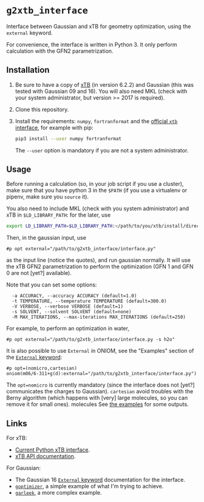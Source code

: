 # `g2xtb_interface`

Interface between Gaussian and xTB for geometry optimization, using the `external` keyword.

For convenience, the interface is written in Python 3.
It only perform calculation with the GFN2 parametrization.

## Installation

1. Be sure to have a copy of [xTB](https://github.com/grimme-lab/xtb/) (in version 6.2.2) and Gaussian (this was tested with Gaussian 09 and 16). You will also need MKL (check with your system administrator, but version >= 2017 is required).
1. Clone this repository.
2. Install the requirements: `numpy`, `fortranformat` and the [official `xtb` interface](https://github.com/grimme-lab/xtb/tree/master/python), for example with pip: 

   ```bash
   pip3 install --user numpy fortranformat
   ```
   
   The `--user` option is mandatory if you are not a system administrator.

## Usage

Before running a calculation (so, in your job script if you use a cluster), make sure that you have python 3 in the `$PATH` (if you use a virtualenv or pipenv, make sure you `source` it).

You also need to include MKL (check with you system administrator) and xTB in `$LD_LIBRARY_PATH`: for the later, use

```bash
export LD_LIBRARY_PATH=$LD_LIBRARY_PATH:</path/to/you/xtb/install/directory>/lib64/
```

Then, in the gaussian input, use

```text
#p opt external="/path/to/g2xtb_interface/interface.py"
```

as the input line (notice the quotes), and run gaussian normally.
It will use the xTB GFN2 parametrization to perform the optimization (GFN 1 and GFN 0 are not [yet?] available).

Note that you can set some options:

```text
  -a ACCURACY, --accuracy ACCURACY (default=1.0)
  -t TEMPERATURE, --temperature TEMPERATURE (default=300.0)
  -V VERBOSE, --verbose VERBOSE (default=1)
  -s SOLVENT, --solvent SOLVENT (default=none)
  -M MAX_ITERATIONS, --max-iterations MAX_ITERATIONS (default=250)
```

For example, to perform an optimization in water,

```text
#p opt external="/path/to/g2xtb_interface/interface.py -s h2o"
```

It is also possible to use `External` in ONIOM, see the "Examples" section of the [`External` keyword](http://gaussian.com/external/):

```text
#p opt=(nomicro,cartesian)
oniom(m06/6-311+g(d):external="/path/to/g2xtb_interface/interface.py")
```

The `opt=nomicro` is currently mandatory (since the interface does not [yet?] communicates the charges to Gaussian).
`cartesian` avoid troubles with the Berny algorithm (which happens with [very] large molecules, so you can remove it for small ones).
molecules
See [the examples](./examples/) for some outputs.

## Links

For xTB:

+ [Current Python xTB interface](https://github.com/grimme-lab/xtb/blob/master/python/).
+ [xTB API documentation](https://xtb-docs.readthedocs.io/en/latest/dev_interface.html).

For Gaussian:

+ The Gaussian 16 [`External` keyword](http://gaussian.com/external/) documentation for the interface.
+ [`goptimizer`](https://github.com/andersx/goptimizer), a simple example of what I'm trying to achieve.
+ [`garleek`](https://github.com/insilichem/garleek), a more complex example.
